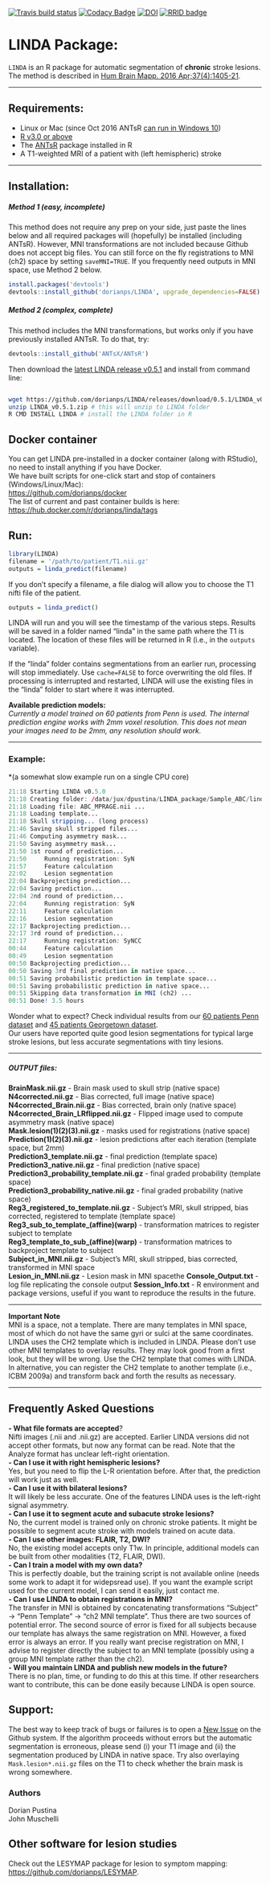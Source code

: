 
[![Travis build
status](https://travis-ci.org/dorianps/LINDA.svg?branch=master)](https://travis-ci.org/dorianps/LINDA)
[![Codacy Badge](https://api.codacy.com/project/badge/Grade/ed7c8fb5034e40bfbb12ddbf827078ed)](https://www.codacy.com/manual/dorianps/LINDA?utm_source=github.com&amp;utm_medium=referral&amp;utm_content=dorianps/LINDA&amp;utm_campaign=Badge_Grade)
[![DOI](https://zenodo.org/badge/43025021.svg)](https://zenodo.org/badge/latestdoi/43025021)
[![RRID badge](https://img.shields.io/badge/RRID-SCR__017971-blue.svg)](#)
<!--
[![AppVeyor Build Status](https://ci.appveyor.com/api/projects/status/github/muschellij2/LINDA?branch=master&svg=true)](https://ci.appveyor.com/project/muschellij2/LINDA)
[![Coverage status](https://codecov.io/gh/muschellij2/LINDA/branch/master/graph/badge.svg)](https://codecov.io/gh/muschellij2/LINDA)
-->

<!-- README.md is generated from README.Rmd. Please edit that file -->

# LINDA Package:

`LINDA` is an R package for automatic segmentation of **chronic** stroke
lesions.  
The method is described in [Hum Brain Mapp. 2016
Apr;37(4):1405-21](http://onlinelibrary.wiley.com/doi/10.1002/hbm.23110/abstract).

-----

## Requirements:

  - Linux or Mac (since Oct 2016 ANTsR [can run in Windows
    10](https://github.com/stnava/ANTsR/wiki/Installing-ANTsR-in-Windows-10-\(along-with-FSL,-Rstudio,-Freesurfer,-etc\).))  
  - [R v3.0 or above](http://www.r-project.org/)  
  - The [ANTsR](http://stnava.github.io/ANTsR/) package installed in R
  - A T1-weighted MRI of a patient with (left hemispheric) stroke

-----

## Installation:

##### Method 1 (easy, incomplete)

This method does not require any prep on your side, just paste the lines
below and all required packages will (hopefully) be installed (including
ANTsR). However, MNI transformations are not included because Github
does not accept big files. You can still force on the fly registrations
to MNI (ch2) space by setting `saveMNI=TRUE`. If you frequently need
outputs in MNI space, use Method 2 below.

``` r
install.packages('devtools')
devtools::install_github('dorianps/LINDA', upgrade_dependencies=FALSE)
```

##### Method 2 (complex, complete)

This method includes the MNI transformations, but works only if you have
previously installed ANTsR. To do that, try:

``` r
devtools::install_github('ANTsX/ANTsR')
```

Then download the [latest LINDA release
v0.5.1](https://github.com/dorianps/LINDA/releases/download/0.5.1/LINDA_v0.5.1.zip)
and install from command line:

``` bash

wget https://github.com/dorianps/LINDA/releases/download/0.5.1/LINDA_v0.5.1.zip
unzip LINDA_v0.5.1.zip # this will unzip to LINDA folder
R CMD INSTALL LINDA # install the LINDA folder in R
```

## Docker container
You can get LINDA pre-installed in a docker container (along with RStudio), no need to install anything if you have Docker.  
We have built scripts for one-click start and stop of containers (Windows/Linux/Mac):  
https://github.com/dorianps/docker   
The list of current and past container builds is here:  
https://hub.docker.com/r/dorianps/linda/tags  


## Run: 

``` r
library(LINDA)
filename = '/path/to/patient/T1.nii.gz'
outputs = linda_predict(filename)
```

If you don’t specify a filename, a file dialog will allow you to choose
the T1 nifti file of the patient.

``` r
outputs = linda_predict()
```

LINDA will run and you will see the timestamp of the various steps.
Results will be saved in a folder named “linda” in the same path where
the T1 is located. The location of these files will be returned in R
(i.e., in the `outputs` variable).

If the “linda” folder contains segmentations from an earlier run,
processing will stop immediately. Use `cache=FALSE` to force overwriting
the old files. If processing is interrupted and restarted, LINDA will
use the existing files in the “linda” folder to start where it was
interrupted.

**Available prediction models:**  
*Currently a model trained on 60 patients from Penn is used. The
internal prediction engine works with 2mm voxel resolution. This does
not mean your images need to be 2mm, any resolution should work.*

-----

### Example:

\*(a somewhat slow example run on a single CPU core)

``` r
21:18 Starting LINDA v0.5.0
21:18 Creating folder: /data/jux/dpustina/LINDA_package/Sample_ABC/linda
21:18 Loading file: ABC_MPRAGE.nii ...
21:18 Loading template...
21:18 Skull stripping... (long process)
21:46 Saving skull stripped files...
21:46 Computing asymmetry mask...
21:50 Saving asymmetry mask...
21:50 1st round of prediction...
21:50     Running registration: SyN
21:57     Feature calculation 
22:02     Lesion segmentation
22:04 Backprojecting prediction...
22:04 Saving prediction...
22:04 2nd round of prediction...
22:04     Running registration: SyN
22:11     Feature calculation 
22:16     Lesion segmentation
22:17 Backprojecting prediction...
22:17 3rd round of prediction...
22:17     Running registration: SyNCC
00:44     Feature calculation 
00:49     Lesion segmentation
00:50 Backprojecting prediction...
00:50 Saving 3rd final prediction in native space...
00:51 Saving probabilistic prediction in template space...
00:51 Saving probabilistic prediction in native space...
00:51 Skipping data transformation in MNI (ch2) ...
00:51 Done! 3.5 hours 
```

Wonder what to expect? Check individual results from our [60 patients
Penn
dataset](https://drive.google.com/file/d/0BxHeqEv37qqDT085MHAyMzFJcVk)
and [45 patients Georgetown
dataset](https://drive.google.com/open?id=0BxHeqEv37qqDY1psaC14QXZSOXc).  
Our users have reported quite good lesion segmentations for typical
large stroke lesions, but less accurate segmentations with tiny lesions.

-----

##### OUTPUT files:

**BrainMask.nii.gz** - Brain mask used to skull strip (native space)  
**N4corrected.nii.gz** - Bias corrected, full image (native space)  
**N4corrected\_Brain.nii.gz** - Bias corrected, brain only (native
space)  
**N4corrected\_Brain\_LRflipped.nii.gz** - Flipped image used to compute
asymmetry mask (native space)  
**Mask.lesion(1)(2)(3).nii.gz** - masks used for registrations (native
space)  
**Prediction(1)(2)(3).nii.gz** - lesion predictions after each iteration
(template space, but 2mm)  
**Prediction3\_template.nii.gz** - final prediction (template space)  
**Prediction3\_native.nii.gz** - final prediction (native space)  
**Prediction3\_probability\_template.nii.gz** - final graded probability
(template space)  
**Prediction3\_probability\_native.nii.gz** - final graded probability
(native space)  
**Reg3\_registered\_to\_template.nii.gz** - Subject’s MRI, skull
stripped, bias corrected, registered to template (template space)  
**Reg3\_sub\_to\_template\_(affine)(warp)** - transformation matrices to
register subject to template  
**Reg3\_template\_to\_sub\_(affine)(warp)** - transformation matrices to
backproject template to subject  
**Subject\_in\_MNI.nii.gz** - Subject’s MRI, skull stripped, bias
corrected, transformed in MNI space  
**Lesion\_in\_MNI.nii.gz** - Lesion mask in MNI spacethe
**Console\_Output.txt** - log file replicating the console output
**Session\_Info.txt** - R environment and package versions, useful if
you want to reproduce the results in the future.

-----

**Important Note**  
MNI is a space, not a template. There are many templates in MNI space,
most of which do not have the same gyri or sulci at the same
coordinates. LINDA uses the CH2 template which is included in LINDA.
Please don’t use other MNI templates to overlay results. They may look
good from a first look, but they will be wrong. Use the CH2 template
that comes with LINDA. In alternative, you can register the CH2 template
to another template (i.e., ICBM 2009a) and transform back and forth the
results as necessary.

-----

## Frequently Asked Questions

**- What file formats are accepted**?  
Nifti images (.nii and .nii.gz) are accepted. Earlier LINDA versions did
not accept other formats, but now any format can be read. Note that the
Analyze format has unclear left-right orientation.  
**- Can I use it with right hemispheric lesions?**  
Yes, but you need to flip the L-R orientation before. After that, the
prediction will work just as well.  
**- Can I use it with bilateral lesions?**  
It will likely be less accurate. One of the features LINDA uses is the
left-right signal asymmetry.  
**- Can I use it to segment acute and subacute stroke lesions?**  
No, the current model is trained only on chronic stroke patients. It
might be possible to segment acute stroke with models trained on acute
data.  
**- Can I use other images: FLAIR, T2, DWI?**  
No, the existing model accepts only T1w. In principle, additional models
can be built from other modalities (T2, FLAIR, DWI).  
**- Can I train a model with my own data?**  
This is perfectly doable, but the training script is not available
online (needs some work to adapt it for widepsread use). If you want the
example script used for the current model, I can send it easily, just
contact me.  
**- Can I use LINDA to obtain registrations in MNI?**  
The transfer in MNI is obtained by concatenating transformations
“Subject” -\> “Penn Template” -\> “ch2 MNI template”. Thus there are
two sources of potential error. The second source of error is fixed for
all subjects because our template has always the same registration on
MNI. However, a fixed error is always an error. If you really want
precise registration on MNI, I advise to register directly the subject
to an MNI template (possibly using a group MNI template rather than the
ch2).  
**- Will you maintain LINDA and publish new models in the future?**  
There is no plan, time, or funding to do this at this time. If other
researchers want to contribute, this can be done easily because LINDA is
open source.

## Support:

The best way to keep track of bugs or failures is to open a [New
Issue](https://github.com/dorianps/LINDA/issues) on the Github system.
If the algorithm proceeds without errors but the automatic segmentation
is erroneous, please send (i) your T1 image and (ii) the segmentation
produced by LINDA in native space. Try also overlaying
`Mask.lesion*.nii.gz` files on the T1 to check whether the brain mask is
wrong somewhere.


### Authors

Dorian Pustina  
John Muschelli

## Other software for lesion studies

Check out the LESYMAP package for lesion to symptom mapping:
<https://github.com/dorianps/LESYMAP>.
